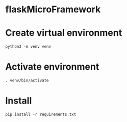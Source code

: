 # flaskMicroFramework

# Create virtual environment
`python3 -m venv venv`

# Activate environment
`. venv/bin/activate`

# Install 
`pip install -r requirements.txt`
